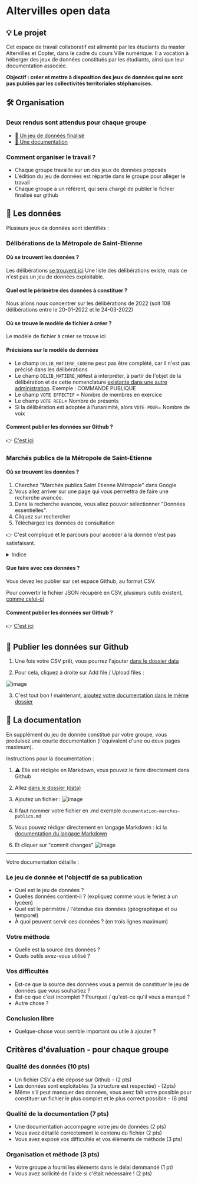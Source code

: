 # Altervilles open data

## 💡 Le projet

Cet espace de travail collaboratif est alimenté par les étudiants du master Altervilles et Copter, dans le cadre du cours Ville numérique.
Il a vocation à héberger des jeux de données constitués par les étudiants, ainsi que leur documentation associée.

**Objectif : créer et mettre à disposition des jeux de données qui ne sont pas publiés par les collectivités territoriales stéphanoises.**

## 🛠 Organisation

### Deux rendus sont attendus pour chaque groupe

- [🔎 Un jeu de données finalisé](#-les-données)
- [📖 Une documentation](#-la-documentation)

### Comment organiser le travail ?

- Chaque groupe travaille sur un des jeux de données proposés
- L'édition du jeu de données est répartie dans le groupe pour alléger le travail
- Chaque groupe a un référent, qui sera chargé de publier le fichier finalisé sur github

## 🔎 Les données

Plusieurs jeux de données sont identifiés :

### Délibérations de la Métropole de Saint-Etienne

#### Où se trouvent les données ?

Les délibérations [se trouvent ici](https://www.saint-etienne-metropole.fr/la-metropole/vie-democratique/deliberations)
Une liste des délibérations existe, mais ce n'est pas un jeu de données exploitable. 

#### Quel est le périmètre des données à constituer ?

Nous allons nous concentrer sur les délibérations de 2022 (soit 108 délibérations entre le 20-01-2022 et le 24-03-2022)

#### Où se trouve le modèle de fichier à créer ?

Le modèle de fichier à créer se trouve ici

#### Précisions sur le modèle de données

- Le champ `DELIB_MATIERE_CODE`ne peut pas être complété, car il n'est pas précisé dans les délibérations
- Le champ `DELIB_MATIERE_NOM`est à interpréter, à partir de l'objet de la délibération et de cette nomenclature [existante dans une autre administration](http://www.moselle.gouv.fr/content/download/1107/7994/file/nomenclature.pdf). Exemple : COMMANDE PUBLIQUE
- Le champ `VOTE EFFECTIF` = Nombre de membres en exercice
- Le champ `VOTE REEL`= Nombre de présents
- Si la délibération est adoptée à l'unanimité, alors `VOTE POUR`= Nombre de voix

#### Comment publier les données sur Github ?

👉 [C'est ici](#-publier-les-données-sur-github) 

### Marchés publics de la Métropole de Saint-Etienne

#### Où se trouvent les données ? 

1. Cherchez "Marchés publics Saint Etienne Métropole" dans Google
2. Vous allez arriver sur une page qui vous permettra de faire une recherche avancée.
3. Dans la recherche avancée, vous allez pouvoir sélectionner "Données essentielles".
4. Cliquez sur rechercher
5. Téléchargez les données de consultation

👉 C'est compliqué et le parcours pour accéder à la donnée n'est pas satisfaisant.

<details><summary>Indice</summary> C'est ici : https://www.saint-etienne-metropole.fr/etudier-entreprendre/entreprises/marches-publics </details>

#### Que faire avec ces données ?

Vous devez les publier sur cet espace Github, au format CSV.

Pour convertir le fichier JSON récupéré en CSV, plusieurs outils existent, [comme celui-ci](https://csvjson.com/json2csv)

#### Comment publier les données sur Github ?

👉 [C'est ici](#-publier-les-données-sur-github) 

## 🔌 Publier les données sur Github

1. Une fois votre CSV prêt, vous pourrez l'ajouter [dans le dossier data](https://github.com/etienne0101/altervilles-opendata/tree/main/data)

2. Pour cela, cliquez à droite sur Add file / Upload files :

![image](https://user-images.githubusercontent.com/79003454/161098129-9241c830-5b2d-4435-800c-92dc49063908.png)

3. C'est tout bon ! maintenant, [ajoutez votre documentation dans le même dossier](#-la-documentation)

## 📖 La documentation

En supplément du jeu de donnée constitué par votre groupe, vous produisez une courte documentation (l'équivalent d'une ou deux pages maximum).

Instructions pour la documentation :

1. ⚠️ Elle est rédigée en Markdown, vous pouvez le faire directement dans Github
2. Allez [dans le dossier (data)](https://github.com/etienne0101/altervilles-opendata/tree/main/data)
3. Ajoutez un fichier :
![image](https://user-images.githubusercontent.com/79003454/161101295-5094024f-0af7-4834-b15e-d0f64ac83786.png)

5. Il faut nommer votre fichier en .md exemple `documentation-marches-publics.md`
6. Vous pouvez rédiger directement en langage Markdown : ici la [documentation du langage Markdown](https://docs.framasoft.org/fr/grav/markdown.html)
7. Et cliquer sur "commit changes"
![image](https://user-images.githubusercontent.com/79003454/161102078-024fb42f-07e6-4304-a589-36f3c6eba4a0.png)


---

Votre documentation détaille :

### Le jeu de donnée et l'objectif de sa publication

- Quel est le jeu de données ?
- Quelles données contient-il ? (expliquez comme vous le feriez à un lycéen)
- Quel est le périmètre / l'étendue des données (géographique et ou temporel)
- À quoi peuvent servir ces données ? (en trois lignes maximum)

### Votre méthode

- Quelle est la source des données ?
- Quels outils avez-vous utilisé ?

### Vos difficultés

- Est-ce que la source des données vous a permis de constituer le jeu de données que vous souhaitiez ?
- Est-ce que c'est incomplet ? Pourquoi / qu'est-ce qu'il vous a manqué ?
- Autre chose ?

### Conclusion libre

- Quelque-chose vous semble important ou utile à ajouter ?

## Critères d'évaluation - pour chaque groupe

### Qualité des données (10 pts)

- Un fichier CSV a été déposé sur Github - (2 pts)
- Les données sont exploitables (la structure est respectée) - (2pts)
- Même s'il peut manquer des données, vous avez fait votre possible pour constituer un fichier le plus complet et le plus correct possible - (6 pts)

### Qualité de la documentation (7 pts)

- Une documentation accompagne votre jeu de données (2 pts)
- Vous avez détaillé correctement le contenu du fichier (2 pts)
- Vous avez exposé vos difficultés et vos éléments de méthode (3 pts)

### Organisation et méthode (3 pts)

- Votre groupe a fourni les éléments dans le délai demmandé (1 pt)
- Vous avez sollicité de l'aide si c'était nécessaire ! (2 pts)
